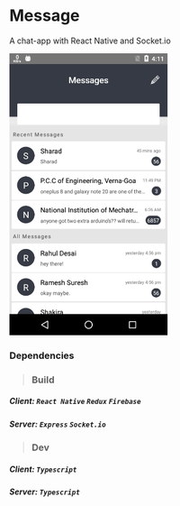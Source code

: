 # Message
A chat-app with React Native and Socket.io

<img src="Client/ReactNative/Message/src/Assets/media/images/Screenshot-MOTO_E2(1stGEN).png" width="281" height="500" alt="app screenshot">

### Dependencies
> ### Build

##### Client: ***`React Native`*** ***`Redux`*** ***`Firebase`*** 

##### Server: ***`Express`*** ***`Socket.io`*** 

> ### Dev

##### Client: ***`Typescript`*** 

##### Server: ***`Typescript`*** 
